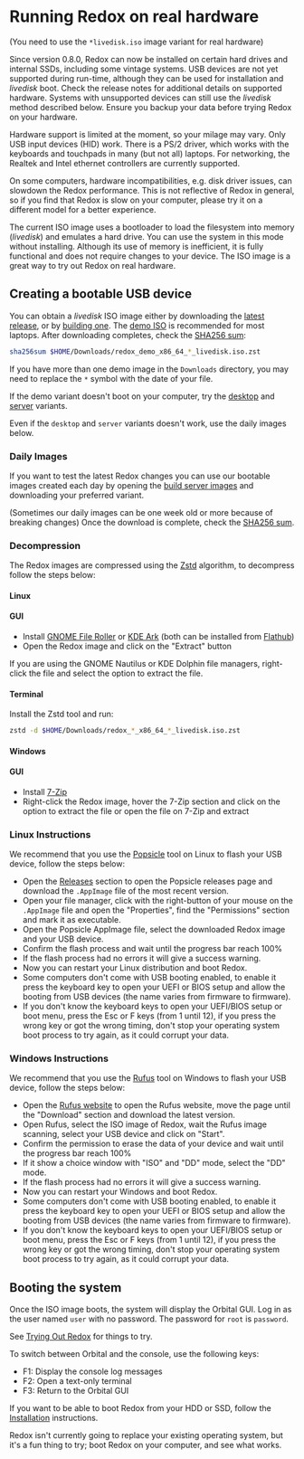 # Running Redox on real hardware

(You need to use the `*livedisk.iso` image variant for real hardware)

Since version 0.8.0, Redox can now be installed on certain hard drives and internal SSDs, including some vintage systems. USB devices are not yet supported during run-time, although they can be used for installation and *livedisk* boot. Check the release notes for additional details on supported hardware. Systems with unsupported devices can still use the *livedisk* method described below. Ensure you backup your data before trying Redox on your hardware.

Hardware support is limited at the moment, so your milage may vary. Only USB input devices (HID) work. There is a PS/2 driver, which works with the keyboards and touchpads in many (but not all) laptops. For networking, the Realtek and Intel ethernet controllers are currently supported.

On some computers, hardware incompatibilities, e.g. disk driver issues, can slowdown the Redox performance. This is not reflective of Redox in general, so if you find that Redox is slow on your computer, please try it on a different model for a better experience.

The current ISO image uses a bootloader to load the filesystem into memory (*livedisk*) and emulates a hard drive. You can use the system in this mode without installing. Although its use of memory is inefficient, it is fully functional and does not require changes to your device. The ISO image is a great way to try out Redox on real hardware. 

## Creating a bootable USB device

You can obtain a *livedisk* ISO image either by downloading the [latest release](https://static.redox-os.org/releases/0.9.0/x86_64/), or by [building one](./building-redox.md). The [demo ISO](https://static.redox-os.org/releases/0.9.0/x86_64/redox_demo_x86_64_2024-09-07_1225_livedisk.iso.zst) is recommended for most laptops. After downloading completes, check the [SHA256 sum](https://static.redox-os.org/releases/0.9.0/x86_64/SHA256SUM):

```sh
sha256sum $HOME/Downloads/redox_demo_x86_64_*_livedisk.iso.zst
```

If you have more than one demo image in the `Downloads` directory, you may need to replace the `*` symbol with the date of your file.

If the demo variant doesn't boot on your computer, try the [desktop](https://static.redox-os.org/releases/0.9.0/x86_64/redox_desktop_x86_64_2024-09-07_1225_livedisk.iso.zst) and [server](https://static.redox-os.org/releases/0.9.0/x86_64/redox_server_x86_64_2024-09-07_1225_livedisk.iso.zst) variants.

Even if the `desktop` and `server` variants doesn't work, use the daily images below.

### Daily Images

If you want to test the latest Redox changes you can use our bootable images created each day by opening the [build server images](https://static.redox-os.org/img) and downloading your preferred variant.

(Sometimes our daily images can be one week old or more because of breaking changes)
Once the download is complete, check the [SHA256 sum](https://static.redox-os.org/img/x86_64/SHA256SUM).

### Decompression

The Redox images are compressed using the [Zstd](https://github.com/facebook/zstd) algorithm, to decompress follow the steps below:

#### Linux

#### GUI

- Install [GNOME File Roller](https://gitlab.gnome.org/GNOME/file-roller) or [KDE Ark](https://apps.kde.org/ark/) (both can be installed from [Flathub](https://flathub.org/))
- Open the Redox image and click on the "Extract" button

If you are using the GNOME Nautilus or KDE Dolphin file managers, right-click the file and select the option to extract the file.

#### Terminal

Install the Zstd tool and run:

```sh
zstd -d $HOME/Downloads/redox_*_x86_64_*_livedisk.iso.zst
```

#### Windows

#### GUI

- Install [7-Zip](https://www.7-zip.org/)
- Right-click the Redox image, hover the 7-Zip section and click on the option to extract the file or open the file on 7-Zip and extract

### Linux Instructions

We recommend that you use the [Popsicle](https://github.com/pop-os/popsicle) tool on Linux to flash your USB device, follow the steps below:

- Open the [Releases](https://github.com/pop-os/popsicle/releases) section to open the Popsicle releases page and download the `.AppImage` file of the most recent version.
- Open your file manager, click with the right-button of your mouse on the `.AppImage` file and open the "Properties", find the "Permissions" section and mark it as executable.
- Open the Popsicle AppImage file, select the downloaded Redox image and your USB device.
- Confirm the flash process and wait until the progress bar reach 100%
- If the flash process had no errors it will give a success warning.
- Now you can restart your Linux distribution and boot Redox.
- Some computers don't come with USB booting enabled, to enable it press the keyboard key to open your UEFI or BIOS setup and allow the booting from USB devices (the name varies from firmware to firmware).
- If you don't know the keyboard keys to open your UEFI/BIOS setup or boot menu, press the Esc or F keys (from 1 until 12), if you press the wrong key or got the wrong timing, don't stop your operating system boot process to try again, as it could corrupt your data.

### Windows Instructions

We recommend that you use the [Rufus](https://rufus.ie/) tool on Windows to flash your USB device, follow the steps below:

- Open the [Rufus website](https://rufus.ie/) to open the Rufus website, move the page until the "Download" section and download the latest version.
- Open Rufus, select the ISO image of Redox, wait the Rufus image scanning, select your USB device and click on "Start".
- Confirm the permission to erase the data of your device and wait until the progress bar reach 100%
- If it show a choice window with "ISO" and "DD" mode, select the "DD" mode.
- If the flash process had no errors it will give a success warning.
- Now you can restart your Windows and boot Redox.
- Some computers don't come with USB booting enabled, to enable it press the keyboard key to open your UEFI or BIOS setup and allow the booting from USB devices (the name varies from firmware to firmware).
- If you don't know the keyboard keys to open your UEFI/BIOS setup or boot menu, press the Esc or F keys (from 1 until 12), if you press the wrong key or got the wrong timing, don't stop your operating system boot process to try again, as it could corrupt your data.

## Booting the system

Once the ISO image boots, the system will display the Orbital GUI. Log in as the user named `user` with no password. The password for `root` is `password`.

See [Trying Out Redox](./trying-out-redox.md) for things to try.

To switch between Orbital and the console, use the following keys:

- F1: Display the console log messages
- F2: Open a text-only terminal
- F3: Return to the Orbital GUI

If you want to be able to boot Redox from your HDD or SSD, follow the [Installation](./installing.md) instructions.

Redox isn't currently going to replace your existing operating system, but it's a fun thing to try; boot Redox on your computer, and see what works.
